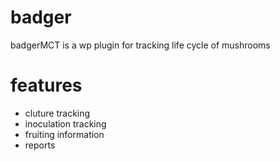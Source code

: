 # badger
badgerMCT is a wp plugin for tracking life cycle of mushrooms

# features
- cluture tracking
- inoculation tracking
- fruiting information
- reports
